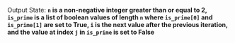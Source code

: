 Output State: **`n` is a non-negative integer greater than or equal to 2, `is_prime` is a list of boolean values of length `n` where `is_prime[0]` and `is_prime[1]` are set to True, `i` is the next value after the previous iteration, and the value at index `j` in `is_prime` is set to False**